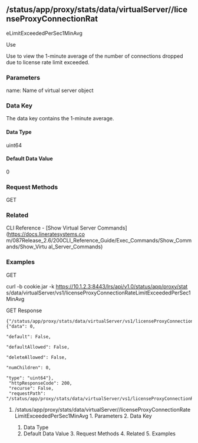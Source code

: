 ## /status/app/proxy/stats/data/virtualServer/<name>/licenseProxyConnectionRat
eLimitExceededPerSec1MinAvg

Use

Use to view the 1-minute average of the number of connections dropped due to
license rate limit exceeded.

### Parameters

name: Name of virtual server object

### Data Key

The data key contains the 1-minute average.

#### Data Type

uint64

#### Default Data Value

0

### Request Methods

GET

### Related

CLI Reference - [Show Virtual Server Commands](https://docs.lineratesystems.co
m/087Release_2.6/200CLI_Reference_Guide/Exec_Commands/Show_Commands/Show_Virtu
al_Server_Commands)

### Examples

GET

curl -b cookie.jar -k https://10.1.2.3:8443/lrs/api/v1.0/status/app/proxy/stat
s/data/virtualServer/vs1/licenseProxyConnectionRateLimitExceededPerSec1MinAvg

GET Response

    
    
    {"/status/app/proxy/stats/data/virtualServer/vs1/licenseProxyConnectionRateLimitExceededPerSec1MinAvg": {"data": 0,
                                                                                                                "default": False,
                                                                                                                "defaultAllowed": False,
                                                                                                                "deleteAllowed": False,
                                                                                                                "numChildren": 0,
                                                                                                                "type": "uint64"},
     "httpResponseCode": 200,
     "recurse": False,
     "requestPath": "/status/app/proxy/stats/data/virtualServer/vs1/licenseProxyConnectionRateLimitExceededPerSec1MinAvg"}
    

  1. /status/app/proxy/stats/data/virtualServer/<name>/licenseProxyConnectionRateLimitExceededPerSec1MinAvg
    1. Parameters
    2. Data Key
      1. Data Type
      2. Default Data Value
    3. Request Methods
    4. Related
    5. Examples

